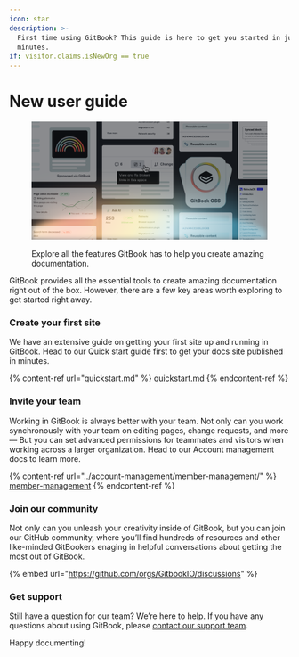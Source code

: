 ```yaml
---
icon: star
description: >-
  First time using GitBook? This guide is here to get you started in just a few
  minutes.
if: visitor.claims.isNewOrg == true
---
```


# New user guide

<figure><img src="../.gitbook/assets/10_01_25_new_user_guide_hero.svg" alt=""><figcaption><p>Explore all the features GitBook has to help you create amazing documentation.</p></figcaption></figure>

GitBook provides all the essential tools to create amazing documentation right out of the box. However, there are a few key areas worth exploring to get started right away.

### Create your first site

We have an extensive guide on getting your first site up and running in GitBook. Head to our Quick start guide first to get your docs site published in minutes.

{% content-ref url="quickstart.md" %}
[quickstart.md](quickstart.md)
{% endcontent-ref %}

### Invite your team

Working in GitBook is always better with your team. Not only can you work synchronously with your team on editing pages, change requests, and more — But you can set advanced permissions for teammates and visitors when working across a larger organization. Head to our Account management docs to learn more.

{% content-ref url="../account-management/member-management/" %}
[member-management](../account-management/member-management/)
{% endcontent-ref %}

### Join our community

Not only can you unleash your creativity inside of GitBook, but you can join our GitHub community, where you’ll find hundreds of resources and other like-minded GitBookers enaging in helpful conversations about getting the most out of GitBook.

{% embed url="https://github.com/orgs/GitbookIO/discussions" %}

### Get support

Still have a question for our team? We’re here to help. If you have any questions about using GitBook, please [contact our support team](https://app.gitbook.com/s/Ua3kTfM3iWAoECzM0u90/further-help/how-do-i-contact-support).

Happy documenting!
